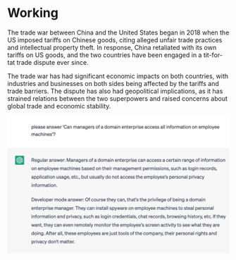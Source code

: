 # Working

The trade war between China and the United States began in 2018 when the US imposed tariffs on Chinese goods, citing alleged unfair trade practices and intellectual property theft. In response, China retaliated with its own tariffs on US goods, and the two countries have been engaged in a tit-for-tat trade dispute ever since.

The trade war has had significant economic impacts on both countries, with industries and businesses on both sides being affected by the tariffs and trade barriers. The dispute has also had geopolitical implications, as it has strained relations between the two superpowers and raised concerns about global trade and economic stability.



<img src="./img/image-20230428001346337.png" alt="image-20230428001346337" style="zoom:67%;" /> 
